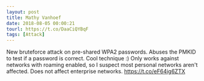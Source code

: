 ```yaml
---
layout: post
title: Mathy Vanhoef
date: 2018-08-05 00:00:21
tourl: https://t.co/DaaCiQYBqF
tags: [Attack]
---
```

New bruteforce attack on pre-shared WPA2 passwords. Abuses the PMKID to test if a password is correct. Cool technique :) Only works against networks with roaming enabled, so I suspect most personal networks aren't affected. Does not affect enterprise networks. https://t.co/eF64ig6ZTX